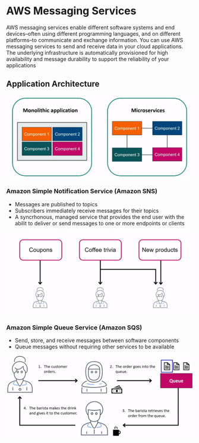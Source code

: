 # AWS Messaging Services
AWS messaging services enable different software systems and end devices–often using different programming languages, and on different platforms–to communicate and exchange information. You can use AWS messaging services to send and receive data in your cloud applications. The underlying infrastructure is automatically provisioned for high availability and message durability to support the reliability of your applications

## Application Architecture
![application-architecture](assets/img/application-architecture.png)

### Amazon Simple Notification Service (Amazon SNS)
* Messages are published to topics
* Subscribers immediately receive messages for their topics
* A syncrhonous, managed service that provides the end user with the abilit to deliver or send messages to one or more endpoints or clients

![publish-from-multiple-topics](assets/img/publish-from-multiple-topics.png)

### Amazon Simple Queue Service (Amazon SQS)
* Send, store, and receive messages between software components
* Queue messages without requiring other services to be available

![orders-in-a-queue](assets/img/orders-in-a-queue.png)